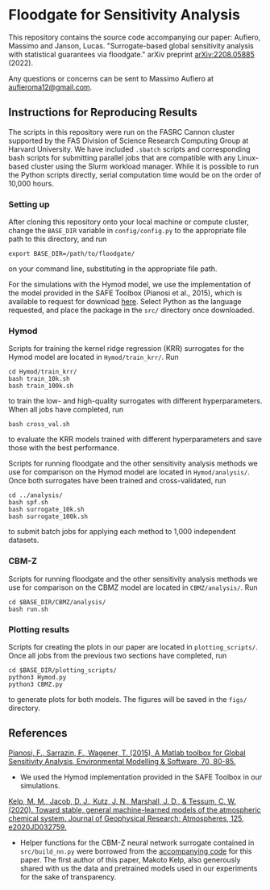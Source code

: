# Floodgate for Sensitivity Analysis
This repository contains the source code accompanying our paper: Aufiero, Massimo and Janson, Lucas. "Surrogate-based global sensitivity analysis with statistical guarantees via floodgate." arXiv preprint [arXiv:2208.05885](https://arxiv.org/abs/2208.05885) (2022).

Any questions or concerns can be sent to Massimo Aufiero at aufieroma12@gmail.com.

## Instructions for Reproducing Results
The scripts in this repository were run on the FASRC Cannon cluster supported by the FAS Division of Science Research Computing Group at Harvard University. We have included `.sbatch` scripts and corresponding bash scripts for submitting parallel jobs that are compatible with any Linux-based cluster using the Slurm workload manager. While it is possible to run the Python scripts directly, serial computation time would be on the order of 10,000 hours.

### Setting up
After cloning this repository onto your local machine or compute cluster, change the `BASE_DIR` variable in `config/config.py` to the appropriate file path to this directory, and run 
```
export BASE_DIR=/path/to/floodgate/
```
on your command line, substituting in the appropriate file path.

For the simulations with the Hymod model, we use the implementation of the model provided in the SAFE Toolbox (Pianosi et al., 2015), which is available to request for download [here](https://www.safetoolbox.info/register-for-download/). Select Python as the language requested, and place the package in the `src/` directory once downloaded.

### Hymod
Scripts for training the kernel ridge regression (KRR) surrogates for the Hymod model are located in `Hymod/train_krr/`. Run 
```
cd Hymod/train_krr/
bash train_10k.sh
bash train_100k.sh
```
to train the low- and high-quality surrogates with different hyperparameters. When all jobs have completed, run 
```
bash cross_val.sh
```
to evaluate the KRR models trained with different hyperparameters and save those with the best performance.

Scripts for running floodgate and the other sensitivity analysis methods we use for comparison on the Hymod model are located in `Hymod/analysis/`. Once both surrogates have been trained and cross-validated, run
```
cd ../analysis/
bash spf.sh
bash surrogate_10k.sh
bash surrogate_100k.sh
```
to submit batch jobs for applying each method to 1,000 independent datasets.

### CBM-Z
Scripts for running floodgate and the other sensitivity analysis methods we use for comparison on the CBMZ model are located in `CBMZ/analysis/`. Run
```
cd $BASE_DIR/CBMZ/analysis/
bash run.sh
```

### Plotting results
Scripts for creating the plots in our paper are located in `plotting_scripts/`. Once all jobs from the previous two sections have completed, run
```
cd $BASE_DIR/plotting_scripts/
python3 Hymod.py
python3 CBMZ.py
```
to generate plots for both models. The figures will be saved in the `figs/` directory.

## References

[Pianosi, F., Sarrazin, F., Wagener, T. (2015), A Matlab toolbox for Global Sensitivity Analysis, Environmental Modelling & Software, 70, 80-85.](https://www.sciencedirect.com/science/article/pii/S1364815215001188)
- We used the Hymod implementation provided in the SAFE Toolbox in our simulations.

[Kelp, M. M., Jacob, D. J., Kutz, J. N., Marshall, J. D., & Tessum, C. W. (2020). Toward stable, general machine-learned models of the atmospheric chemical system. Journal of Geophysical Research: Atmospheres, 125, e2020JD032759.](https://agupubs.onlinelibrary.wiley.com/doi/abs/10.1029/2020JD032759)
- Helper functions for the CBM-Z neural network surrogate contained in `src/build_nn.py` were borrowed from the [accompanying code](https://zenodo.org/record/4075312#.YvAC2C-B28V) for this paper. The first author of this paper, Makoto Kelp, also generously shared with us the data and pretrained models used in our experiments for the sake of transparency. 
